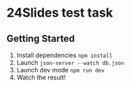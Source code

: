 # 24Slides test task
## Getting Started

1. Install dependencies `npm install`
2. Launch `json-server --watch db.json`
3. Launch dev mode `npm run dev`
4. Watch the result!
